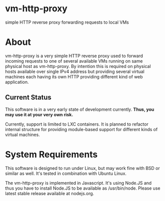 vm-http-proxy
=============

simple HTTP reverse proxy forwarding requests to local VMs


# About

vm-http-proxy is a very simple HTTP reverse proxy used to forward incoming requests to one of several available
VMs running on same physical host as vm-http-proxy. By intention this is required on physical hosts available 
over single IPv4 address but providing several virtual machines each having its own HTTP providing different 
kind of web application.

## Current Status

This software is in a very early state of development currently. __Thus, you may use it at your very own risk.__

Currently, support is limited to LXC containers. It is planned to refactor internal structure for providing 
module-based support for different kinds of virtual machines.

# System Requirements

This software is designed to run under Linux, but may work fine with BSD or similar as well. It's tested in 
combination with Ubuntu Linux.

The vm-http-proxy is implemented in Javascript. It's using Node.JS and thus you have to install Node.JS to 
be available as /usr/bin/node. Please use latest stable release available at nodejs.org.
